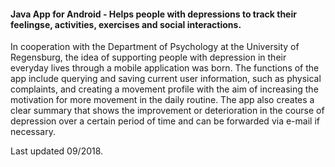 #### Java App for Android - Helps people with depressions to track their feelingse, activities, exercises and social interactions.

In cooperation with the Department of Psychology at the University of Regensburg, the idea of supporting people with depression in their everyday lives through a mobile application was born. 
The functions of the app include querying and saving current user information, such as physical complaints, and creating a movement profile with the aim of increasing the motivation for more movement in the daily routine. 
The app also creates a clear summary that shows the improvement or deterioration in the course of depression over a certain period of time and can be forwarded via e-mail if necessary. 

Last updated 09/2018.
